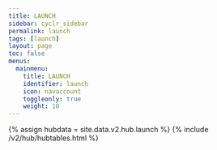 ```yaml
---
title: LAUNCH
sidebar: cyclr_sidebar
permalink: launch
tags: [launch]
layout: page
toc: false
menus:
  mainmenu:
    title: LAUNCH
    identifier: launch
    icon: navaccount
    toggleonly: true
    weight: 10
---
```

{% assign hubdata = site.data.v2.hub.launch %}
{% include /v2/hub/hubtables.html %}